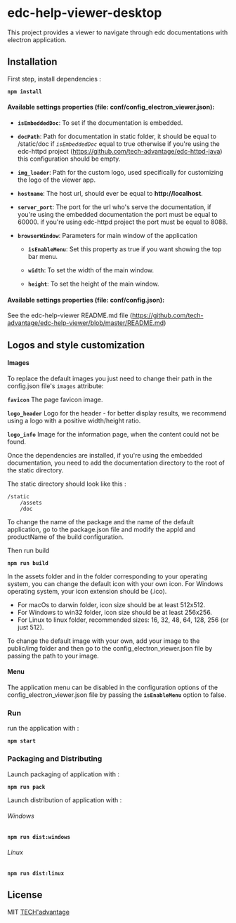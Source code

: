 # edc-help-viewer-desktop

This project provides a viewer to navigate through edc documentations with electron application.

## Installation

First step, install dependencies :

**`npm install`**

#### Available settings properties (file: conf/config_electron_viewer.json):

+ **`isEmbeddedDoc`**: To set if the documentation is embedded.

+ **`docPath`**: Path for documentation in static folder, it should be equal to /static/doc if *`isEmbeddedDoc`* equal to true otherwise if you're using the edc-httpd project (https://github.com/tech-advantage/edc-httpd-java) this configuration should be empty.
    
+ **`img_loader`**: Path for the custom logo, used specifically for customizing the logo of the viewer app.

+ **`hostname`**: The host url, should ever be equal to **http://localhost**.

+ **`server_port`**: The port for the url who's serve the documentation, if you're using the embedded documentation the port must be equal to 60000. if you're using edc-httpd project the port must be equal to 8088.

+ **`browserWindow`**: Parameters for main window of the application
  + **`isEnableMenu`**: Set this property as true if you want showing the top bar menu.

  + **`width`**: To set the width of the main window.

  + **`height`**: To set the height of the main window.


#### Available settings properties (file: conf/config.json):

See the edc-help-viewer README.md file (https://github.com/tech-advantage/edc-help-viewer/blob/master/README.md)

## Logos and style customization

#### Images

To replace the default images you just need to change their path in the config.json file's `images` attribute:

**`favicon`** The page favicon image.

**`logo_header`** Logo for the header - for better display results, we recommend using a logo with a positive width/height ratio.

**`logo_info`** Image for the information page, when the content could not be found.

Once the dependencies are installed, if you're using the embedded documentation, you need to add the documentation directory to the root of the static directory.

The static directory should look like this :

    /static
        /assets
        /doc

To change the name of the package and the name of the default application, go to the package.json file
and modify the appId and productName of the build configuration.
    
Then run build

**`npm run build`**

In the assets folder and in the folder corresponding to your operating system, you can change the default icon with your own icon.
For Windows operating system, your icon extension should be (.ico).

* For macOs to darwin folder, icon size should be at least 512x512.
* For Windows to win32 folder, icon size should be at least 256x256.
* For Linux to linux folder, recommended sizes: 16, 32, 48, 64, 128, 256 (or just 512).

To change the default image with your own, add your image to the public/img folder and then go to the config_electron_viewer.json file by passing the path to your image.

#### Menu

The application menu can be disabled in the configuration options of the config_electron_viewer.json file by passing the **`isEnableMenu`** option to false.

### Run

run the application with :

**`npm start`**

### Packaging and Distributing

Launch packaging of application with :

**`npm run pack`**

Launch distribution of application with :

###### Windows
**`npm run dist:windows`**

###### Linux
**`npm run dist:linux`**

## License
MIT [TECH'advantage](mailto:contact@tech-advantage.com)